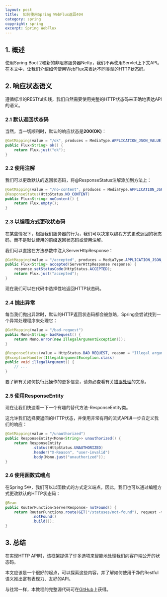 ```yaml
---
layout: post
title:  如何使用Spring WebFlux返回404
category: spring
copyright: spring
excerpt: Spring WebFlux
---
```


## 1. 概述

使用Spring Boot 2和新的非阻塞服务器Netty，我们不再使用Servlet上下文API。在本文中，让我们介绍如何使用WebFlux来表达不同类型的HTTP状态码。

## 2. 响应状态语义

遵循标准的RESTful实践，我们自然需要使用完整的HTTP状态码来正确地表达API的语义。

### 2.1 默认返回状态码

当然，当一切顺利时，默认的响应状态是**200(OK)**：

```java
@GetMapping(value = "/ok", produces = MediaType.APPLICATION_JSON_VALUE)
public Flux<String> ok() {
    return Flux.just("ok");
}
```

### 2.2 使用注解

我们可以更改默认的返回状态码，将@ResponseStatus注解添加到方法上：

```java
@GetMapping(value = "/no-content", produces = MediaType.APPLICATION_JSON_VALUE)
@ResponseStatus(HttpStatus.NO_CONTENT)
public Flux<String> noContent() {
    return Flux.empty();
}
```

### 2.3 以编程方式更改状态码

在某些情况下，根据我们服务器的行为，我们可以决定以编程方式更改返回的状态码，而不是默认使用的前缀返回状态码或使用注解。

我们可以直接在方法参数中注入ServerHttpResponse：

```java
@GetMapping(value = "/accepted", produces = MediaType.APPLICATION_JSON_VALUE)
public Flux<String> accepted(ServerHttpResponse response) {
    response.setStatusCode(HttpStatus.ACCEPTED);
    return Flux.just("accepted");
}
```

现在我们可以在代码中选择性地返回HTTP状态码。

### 2.4 抛出异常

每当我们抛出异常时，默认的HTTP返回状态码都会被忽略，Spring会尝试找到一个异常处理程序来处理它：

```java
@GetMapping(value = "/bad-request")
public Mono<String> badRequest() {
    return Mono.error(new IllegalArgumentException());
}

@ResponseStatus(value = HttpStatus.BAD_REQUEST, reason = "Illegal arguments")
@ExceptionHandler(IllegalArgumentException.class)
public void illegalArgument() {
    // ...
}
```

要了解有关如何执行此操作的更多信息，请务必查看有关[错误处理](https://www.baeldung.com/exception-handling-for-rest-with-spring)的文章。

### 2.5 使用ResponseEntity

现在让我们快速看一下一个有趣的替代方法-ResponseEntity类。

这允许我们选择要返回的HTTP状态，并使用非常有用的流式API进一步自定义我们的响应：

```java
@GetMapping(value = "/unauthorized")
public ResponseEntity<Mono<String>> unauthorized() {
    return ResponseEntity
            .status(HttpStatus.UNAUTHORIZED)
            .header("X-Reason", "user-invalid")
            .body(Mono.just("unauthorized"));
}
```

### 2.6 使用函数式端点

在Spring 5中，我们可以以函数式的方式定义端点，因此，我们也可以通过编程方式更改默认的HTTP状态码：

```java
@Bean
public RouterFunction<ServerResponse> notFound() {
    return RouterFunctions.route(GET("/statuses/not-found"), request -> ServerResponse
            .notFound()
            .build());
}
```

## 3. 总结

在实现HTTP API时，该框架提供了许多选项来智能地处理我们向客户端公开的状态码。

本文应该是一个很好的起点，可以探索这些内容，并了解如何使用干净的Restful语义推出富有表现力、友好的API。

与往常一样，本教程的完整源代码可在[GitHub](https://github.com/tuyucheng7/taketoday-tutorial4j/tree/master/spring-modules/spring-5-webflux-1)上获得。